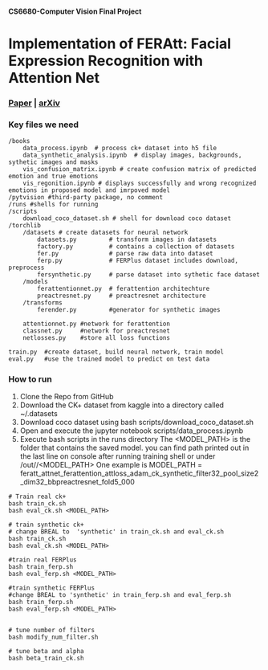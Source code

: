 #### CS6680-Computer Vision Final Project
# Implementation of FERAtt: Facial Expression Recognition with Attention Net

### [Paper](http://openaccess.thecvf.com/content_CVPRW_2019/html/MBCCV/Fernandez_FERAtt_Facial_Expression_Recognition_With_Attention_Net_CVPRW_2019_paper.html) | [arXiv](https://arxiv.org/abs/1810.12121)

### Key files we need
```
/books
    data_process.ipynb  # process ck+ dataset into h5 file 
    data_synthetic_analysis.ipynb  # display images, backgrounds, sythetic images and masks
    vis_confusion_matrix.ipynb # create confusion matrix of predicted emotion and true emotions
    vis_regonition.ipynb # displays successfully and wrong recognized emotions in proposed model and imrpoved model
/pytvision #third-party package, no comment
/runs #shells for running
/scripts 
    download_coco_dataset.sh # shell for download coco dataset
/torchlib
    /datasets # create datasets for neural network 
        datasets.py         # transform images in datasets
        factory.py          # contains a collection of datasets
        fer.py              # parse raw data into dataset
        ferp.py             # FERPlus dataset includes download, preprocess
        fersynthetic.py     # parse dataset into sythetic face dataset
    /models
        ferattentionnet.py  # ferattention architechture
        preactresnet.py     # preactresnet architecture
    /transforms
        ferender.py         #generator for synthetic images

    attentionnet.py #network for ferattention
    classnet.py     #network for preactresnet
    netlosses.py    #store all loss functions

train.py  #create dataset, build neural network, train model
eval.py   #use the trained model to predict on test data
```


### How to run

1. Clone the Repo from GitHub
2. Download the CK+ dataset from kaggle into a directory called ~/.datasets
3. Download coco dataset using bash scripts/download_coco_dataset.sh
4. Open and execute the jupyter notebook scripts/data_process.ipynb
5. Execute bash scripts in the runs directory
The <MODEL_PATH> is the folder that contains the saved model. 
you can find path printed out in the last line on console after running training shell
or under /out/<NAMEMETHOD>/<MODEL_PATH>
One example is 
MODEL_PATH = feratt_attnet_ferattention_attloss_adam_ck_synthetic_filter32_pool_size2_dim32_bbpreactresnet_fold5_000
```shell script
# Train real ck+
bash train_ck.sh
bash eval_ck.sh <MODEL_PATH>

# train synthetic ck+
# change BREAL to  'synthetic' in train_ck.sh and eval_ck.sh
bash train_ck.sh
bash eval_ck.sh <MODEL_PATH>

#train real FERPlus 
bash train_ferp.sh
bash eval_ferp.sh <MODEL_PATH>

#train synthetic FERPlus 
#change BREAL to 'synthetic' in train_ferp.sh and eval_ferp.sh
bash train_ferp.sh
bash eval_ferp.sh <MODEL_PATH>


# tune number of filters
bash modify_num_filter.sh

# tune beta and alpha
bash beta_train_ck.sh

```
  
